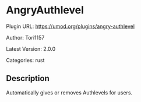 # AngryAuthlevel

Plugin URL: https://umod.org/plugins/angry-authlevel

Author: Tori1157

Latest Version: 2.0.0

Categories: rust

## Description

Automatically gives or removes Authlevels for users.
